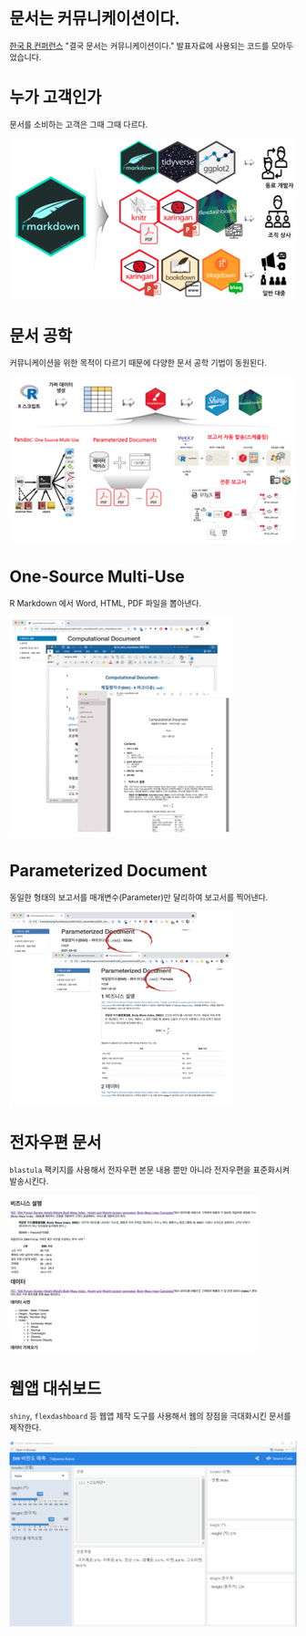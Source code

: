 # 문서는 커뮤니케이션이다.

[한국 R 컨퍼런스](https://use-r.kr/) "결국 문서는 커뮤니케이션이다." 발표자료에 사용되는 코드를 모아두었습니다.

# 누가 고객인가

문서를 소비하는 고객은 그때 그때 다르다.

<img src="fig/document-audience.png" width="710"/>

# 문서 공학

커뮤니케이션을 위한 목적이 다르기 때문에 다양한 문서 공학 기법이 동원된다.

![](fig/document-engineering.png)

# One-Source Multi-Use

R Markdown 에서 Word, HTML, PDF 파일을 뽑아낸다.

<img src="fig/document-word-html-pdf.png" width="391"/>

# Parameterized Document

동일한 형태의 보고서를 매개변수(Parameter)만 달리하여 보고서를 찍어낸다.

<img src="fig/parameterized-gender-document.png" width="392"/>

# 전자우편 문서

`blastula` 팩키지를 사용해서 전자우편 본문 내용 뿐만 아니라 전자우편을 표준화시켜 발송시킨다.

<img src="fig/codefirst-email.png" width="439"/>

# 웹앱 대쉬보드

`shiny`, `flexdashboard` 등 웹앱 제작 도구를 사용해서 웹의 장점을 극대화시킨 문서를 제작한다.

![](04_shiny_app/bmi_prediction.gif)
